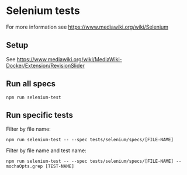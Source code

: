 # Selenium tests

For more information see https://www.mediawiki.org/wiki/Selenium

## Setup

See https://www.mediawiki.org/wiki/MediaWiki-Docker/Extension/RevisionSlider

## Run all specs

    npm run selenium-test

## Run specific tests

Filter by file name:

    npm run selenium-test -- --spec tests/selenium/specs/[FILE-NAME]

Filter by file name and test name:

    npm run selenium-test -- --spec tests/selenium/specs/[FILE-NAME] --mochaOpts.grep [TEST-NAME]